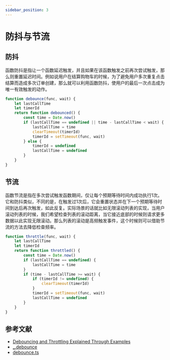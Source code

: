 ```yaml
---
sidebar_position: 3
---
```


# 防抖与节流

## 防抖

函数防抖是指让一个函数延迟触发，并且如果在该函数触发之前再次尝试触发，那么则重置延迟时间。例如说用户在结算购物车的时候，为了避免用户多次重复点击结算而造成多次订单创建，那么就可以利用函数防抖，使用户的最后一次点击成为唯一有效触发的动作。

```javascript
function debounce(func, wait) {
    let lastCallTime
    let timerId
    return function debounced() {
        const time = Date.now()
        if (lastCallTime == undefined || time - lastCallTime < wait) {
            lastCallTime = time
            clearTimeout(timerId)
            timerId = setTimeout(func, wait)
        } else {
            timerId = undefined
            lastCallTime = undefined
        }
    }
}
```

## 节流

函数节流是指在多次尝试触发函数期间，仅让每个预期等待时间内成功执行1次。它和防抖类似，不同的是，在触发过1次后，它会重置状态并在下一个预期等待时间到达后再次触发，如此反复。实际场景的话就比如无限滚动列表的实现，当用户滚动列表的时候，我们希望检查列表的滚动距离，当它接近底部的时候则请求更多数据以此实现无限滚动。那么列表的滚动是高频触发事件，这个时候则可以借助节流的方法去降低检查频率。

```javascript
function throttle(func, wait) {
    let lastCallTime
    let timerId
    return function throttled() {
        const time = Date.now()
        if (lastCallTime == undefined) {
            lastCallTime = time
        } 
        if (time - lastCallTime >= wait) {
            if (timerId != undefined) {
                clearTimeout(timerId)
            }
            timerId = setTimeout(func, wait)
            lastCallTime = undefined
        }
    }
}
```

## 参考文献

- [Debouncing and Throttling Explained Through Examples](https://css-tricks.com/debouncing-throttling-explained-examples/)
- [_.debounce](https://lodash.com/docs/4.17.15#debounce)
- [debounce.ts](https://github.com/lodash/lodash/blob/main/src/debounce.ts)